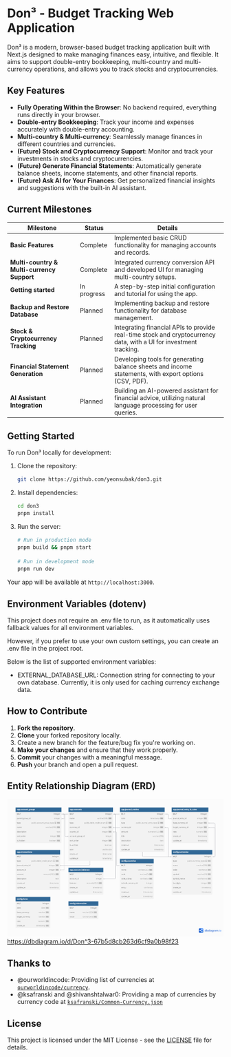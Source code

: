 # Don³ - Budget Tracking Web Application

Don³ is a modern, browser-based budget tracking application built with Next.js designed to make managing finances easy, intuitive, and flexible. It aims to support double-entry bookkeeping, multi-country and multi-currency operations, and allows you to track stocks and cryptocurrencies.

## Key Features

- **Fully Operating Within the Browser**: No backend required, everything runs directly in your browser.
- **Double-entry Bookkeeping**: Track your income and expenses accurately with double-entry accounting.
- **Multi-country & Multi-currency**: Seamlessly manage finances in different countries and currencies.
- **(Future) Stock and Cryptocurrency Support**: Monitor and track your investments in stocks and cryptocurrencies.
- **(Future) Generate Financial Statements**: Automatically generate balance sheets, income statements, and other financial reports.
- **(Future) Ask AI for Your Finances**: Get personalized financial insights and suggestions with the built-in AI assistant.

## Current Milestones

| Milestone                                  | Status      | Details                                                                                                           |
| ------------------------------------------ | ----------- | ----------------------------------------------------------------------------------------------------------------- |
| **Basic Features**                         | Complete    | Implemented basic CRUD functionality for managing accounts and records.                                           |
| **Multi-country & Multi-currency Support** | Complete    | Integrated currency conversion API and developed UI for managing multi-country setups.                            |
| **Getting started**                        | In progress | A step-by-step initial configuration and tutorial for using the app.                                              |
| **Backup and Restore Database**            | Planned     | Implementing backup and restore functionality for database management.                                            |
| **Stock & Cryptocurrency Tracking**        | Planned     | Integrating financial APIs to provide real-time stock and cryptocurrency data, with a UI for investment tracking. |
| **Financial Statement Generation**         | Planned     | Developing tools for generating balance sheets and income statements, with export options (CSV, PDF).             |
| **AI Assistant Integration**               | Planned     | Building an AI-powered assistant for financial advice, utilizing natural language processing for user queries.    |

## Getting Started

To run Don³ locally for development:

1. Clone the repository:

   ```bash
   git clone https://github.com/yeonsubak/don3.git
   ```

2. Install dependencies:

   ```bash
   cd don3
   pnpm install
   ```

3. Run the server:

   ```bash
   # Run in production mode
   pnpm build && pnpm start

   # Run in development mode
   pnpm run dev
   ```

Your app will be available at `http://localhost:3000`.

## Environment Variables (dotenv)

This project does not require an .env file to run, as it automatically uses fallback values for all environment variables.

However, if you prefer to use your own custom settings, you can create an .env file in the project root.

Below is the list of supported environment variables:

- EXTERNAL_DATABASE_URL: Connection string for connecting to your own database. Currently, it is only used for caching currency exchange data.

## How to Contribute

1. **Fork the repository**.
2. **Clone** your forked repository locally.
3. Create a new branch for the feature/bug fix you're working on.
4. **Make your changes** and ensure that they work properly.
5. **Commit** your changes with a meaningful message.
6. **Push** your branch and open a pull request.

## Entity Relationship Diagram (ERD)

![Don³ ERD](./docs/Don3_erd.png)
https://dbdiagram.io/d/Don^3-67b5d8cb263d6cf9a0b98f23

## Thanks to

- @ourworldincode: Providing list of currencies at [`ourworldincode/currency`](https://github.com/ourworldincode/currency).
- @ksafranski and @shivanshtalwar0: Providing a map of currencies by currency code at [`ksafranski/Common-Currency.json`](https://gist.github.com/ksafranski/2973986?permalink_comment_id=5284647#gistcomment-5284647)

## License

This project is licensed under the MIT License - see the [LICENSE](LICENSE) file for details.
